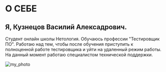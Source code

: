 # О СЕБЕ

## Я, Кузнецов Василий Алексадрович.

Cтудент онлайн школы Нетология. Обучаюсь профессии "Тестировщик ПО". Работаю над тем, чтобы после обучения приступить к полноценной работе тестировщика и уйти на удаленный режим работы. На данный момент работаю специалистом технической поддержки.


![my_photo](https://sun9-71.userapi.com/impg/G3qrUUn4saG38kEANIIBMRJ7mZ0CbGcx-RbVag/XwDmIOnnxRE.jpg?size=1600x1200&quality=96&sign=0f4efca0255918ed34f8ec8cb0c8150c&type=album)

